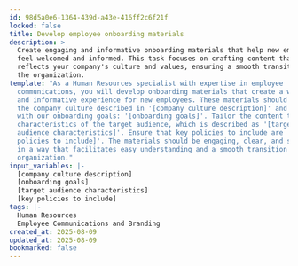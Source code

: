 ```yaml
---
id: 98d5a0e6-1364-439d-a43e-416ff2c6f21f
locked: false
title: Develop employee onboarding materials
description: >
  Create engaging and informative onboarding materials that help new employees
  feel welcomed and informed. This task focuses on crafting content that
  reflects your company's culture and values, ensuring a smooth transition into
  the organization.
template: "As a Human Resources specialist with expertise in employee
  communications, you will develop onboarding materials that create a welcoming
  and informative experience for new employees. These materials should reflect
  the company culture described in '[company culture description]' and align
  with our onboarding goals: '[onboarding goals]'. Tailor the content to the
  characteristics of the target audience, which is described as '[target
  audience characteristics]'. Ensure that key policies to include are '[key
  policies to include]'. The materials should be engaging, clear, and structured
  in a way that facilitates easy understanding and a smooth transition into the
  organization."
input_variables: |-
  [company culture description]
  [onboarding goals]
  [target audience characteristics]
  [key policies to include]
tags: |-
  Human Resources
  Employee Communications and Branding
created_at: 2025-08-09
updated_at: 2025-08-09
bookmarked: false
---
```


